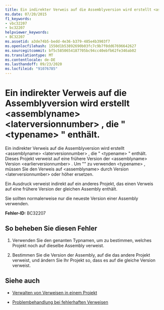 ```yaml
---
title: Ein indirekter Verweis auf die Assemblyversion wird erstellt <assemblyname> <laterversionnumber> , die " <typename> " enthält.
ms.date: 07/20/2015
f1_keywords:
- vbc32207
- bc32207
helpviewer_keywords:
- BC32207
ms.assetid: a3de74b5-bedd-4e36-b379-485e4b3903f7
ms.openlocfilehash: 1550d1b53892690b03fc7c9b7f0dd67696642627
ms.sourcegitcommit: bf5c5850654187705bc94cc40ebfb62fe346ab02
ms.translationtype: MT
ms.contentlocale: de-DE
ms.lasthandoff: 09/23/2020
ms.locfileid: "91076785"
---
```

# <a name="indirect-reference-is-being-made-to-assembly-assemblyname-version-laterversionnumber-which-contains-typename"></a>Ein indirekter Verweis auf die Assemblyversion wird erstellt \<assemblyname> \<laterversionnumber> , die " \<typename> " enthält.

Ein indirekter Verweis auf die Assemblyversion wird erstellt \<assemblyname> \<laterversionnumber> , die " \<typename> " enthält. Dieses Projekt verweist auf eine frühere Version der \<assemblyname> Version \<earlierversionnumber> . Um "" zu verwenden \<typename> , müssen Sie den Verweis auf \<assemblyname> durch Version \<laterversionnumber> oder höher ersetzen.  
  
 Ein Ausdruck verweist indirekt auf ein anderes Projekt, das einen Verweis auf eine frühere Version der gleichen Assembly enthält.  
  
 Sie sollten normalerweise nur die neueste Version einer Assembly verwenden.  
  
 **Fehler-ID:** BC32207  
  
## <a name="to-correct-this-error"></a>So beheben Sie diesen Fehler  
  
1. Verwenden Sie den genanten Typnamen, um zu bestimmen, welches Projekt noch auf dieselbe Assembly verweist.  
  
2. Bestimmen Sie die Version der Assembly, auf die das andere Projekt verweist, und ändern Sie Ihr Projekt so, dass es auf die gleiche Version verweist.  
  
## <a name="see-also"></a>Siehe auch

- [Verwalten von Verweisen in einem Projekt](/visualstudio/ide/managing-references-in-a-project)

- [Problembehandlung bei fehlerhaften Verweisen](/visualstudio/ide/troubleshooting-broken-references)
